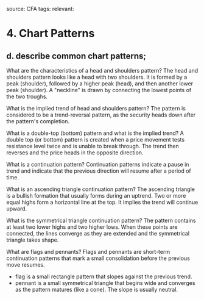 source: CFA
tags: 
relevant: 

# 4. Chart Patterns

## d. describe common chart patterns;

What are the characteristics of a head and shoulders pattern?
The head and shoulders pattern looks like a head with two shoulders. It is formed by a peak (shoulder), followed by a higher peak (head), and then another lower peak (shoulder). A "neckline" is drawn by connecting the lowest points of the two troughs.

What is the implied trend of head and shoulders pattern?
The pattern is considered to be a trend-reversal pattern, as the security heads down after the pattern's completion.

What is a double-top (bottom) pattern and what is the implied trend?
A double top (or bottom) pattern is created when a price movement tests resistance level twice and is unable to break through. The trend then reverses and the price heads in the opposite direction.

What is a continuation pattern?
Continuation patterns indicate a pause in trend and indicate that the previous direction will resume after a period of time.

What is an ascending triangle continuation pattern?
The ascending triangle is a bullish formation that usually forms during an uptrend. Two or more equal highs form a horizontal line at the top. It implies the trend will continue upward.

What is the symmetrical triangle continuation pattern?
The pattern contains at least two lower highs and two higher lows. When these points are connected, the lines converge as they are extended and the symmetrical triangle takes shape.

What are flags and pennants?
Flags and pennants are short-term continuation patterns that mark a small consolidation before the previous move resumes.
- flag is a small rectangle pattern that slopes against the previous trend.
- pennant is a small symmetrical triangle that begins wide and converges as the pattern matures (like a cone). The slope is usually neutral.




